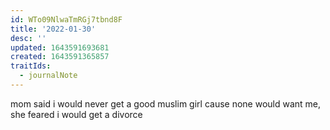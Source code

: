 ```yaml
---
id: WTo09NlwaTmRGj7tbnd8F
title: '2022-01-30'
desc: ''
updated: 1643591693681
created: 1643591365857
traitIds:
  - journalNote
---
```


mom said i would never get a good muslim girl cause none would want me, she feared i would get a divorce

